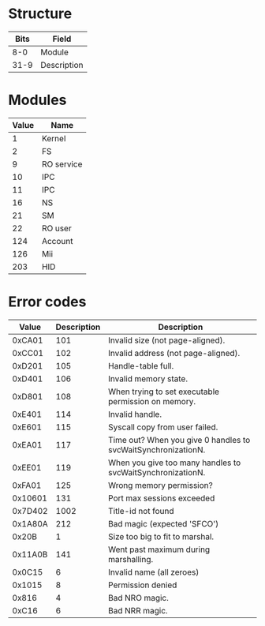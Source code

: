 # Structure

| Bits | Field       |
| ---- | ----------- |
| 8-0  | Module      |
| 31-9 | Description |

# Modules

| Value | Name       |
| ----- | ---------- |
| 1     | Kernel     |
| 2     | FS         |
| 9     | RO service |
| 10    | IPC        |
| 11    | IPC        |
| 16    | NS         |
| 21    | SM         |
| 22    | RO user    |
| 124   | Account    |
| 126   | Mii        |
| 203   | HID        |

# Error codes

| Value   | Description | Description                                                   |
| ------- | ----------- | ------------------------------------------------------------- |
| 0xCA01  | 101         | Invalid size (not page-aligned).                              |
| 0xCC01  | 102         | Invalid address (not page-aligned).                           |
| 0xD201  | 105         | Handle-table full.                                            |
| 0xD401  | 106         | Invalid memory state.                                         |
| 0xD801  | 108         | When trying to set executable permission on memory.           |
| 0xE401  | 114         | Invalid handle.                                               |
| 0xE601  | 115         | Syscall copy from user failed.                                |
| 0xEA01  | 117         | Time out? When you give 0 handles to svcWaitSynchronizationN. |
| 0xEE01  | 119         | When you give too many handles to svcWaitSynchronizationN.    |
| 0xFA01  | 125         | Wrong memory permission?                                      |
| 0x10601 | 131         | Port max sessions exceeded                                    |
| 0x7D402 | 1002        | Title-id not found                                            |
| 0x1A80A | 212         | Bad magic (expected 'SFCO')                                   |
| 0x20B   | 1           | Size too big to fit to marshal.                               |
| 0x11A0B | 141         | Went past maximum during marshalling.                         |
| 0x0C15  | 6           | Invalid name (all zeroes)                                     |
| 0x1015  | 8           | Permission denied                                             |
| 0x816   | 4           | Bad NRO magic.                                                |
| 0xC16   | 6           | Bad NRR magic.                                                |
